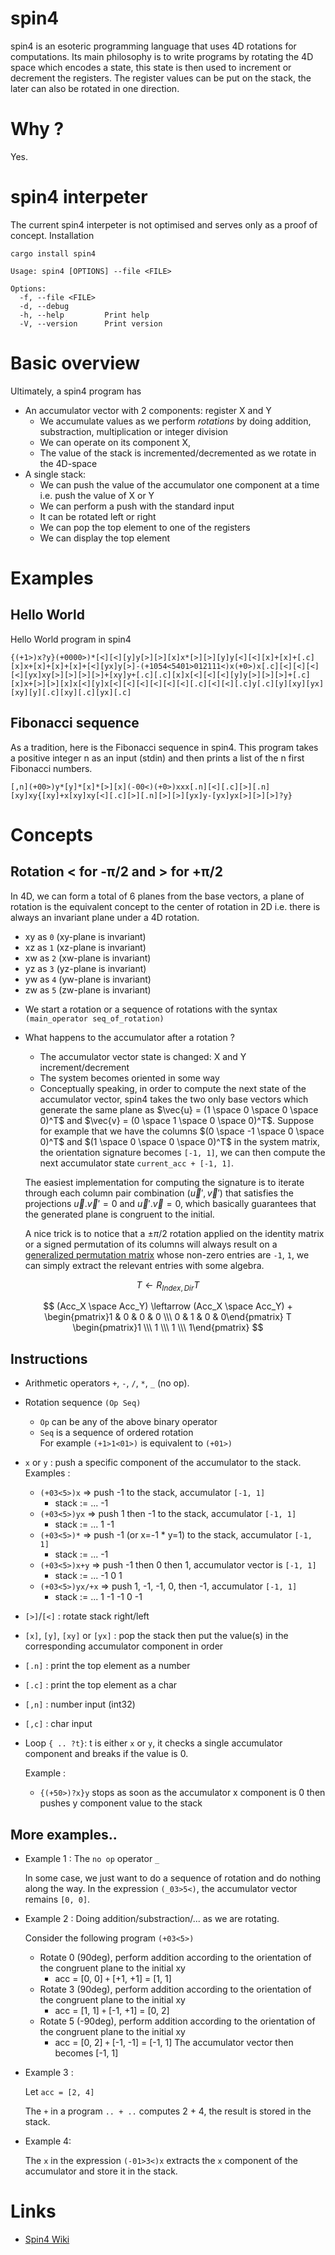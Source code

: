 # spin4
spin4 is an esoteric programming language that uses 4D rotations for computations. Its main philosophy is to write programs by rotating the 4D space which encodes a state, this state is then used to increment or decrement the registers. The register values can be put on the stack, the later can also be rotated in one direction.

# Why ?
Yes.

# spin4 interpeter
The current spin4 interpeter is not optimised and serves only as a proof of concept.
Installation
```
cargo install spin4
```

```
Usage: spin4 [OPTIONS] --file <FILE>

Options:
  -f, --file <FILE>  
  -d, --debug        
  -h, --help         Print help
  -V, --version      Print version
```

# Basic overview
Ultimately, a spin4 program has
- An accumulator vector with 2 components: register X and Y
    - We accumulate values as we perform *rotations* by doing addition, substraction, multiplication or integer division
    - We can operate on its component X, 
    - The value of the stack is incremented/decremented as we rotate in the 4D-space
- A single stack:
    - We can push the value of the accumulator one component at a time i.e. push the value of X or Y
    - We can perform a push with the standard input
    - It can be rotated left or right
    - We can pop the top element to one of the registers
    - We can display the top element

# Examples
## Hello World
Hello World program in spin4
```
{(+1>)x?y}(+0000>)*[<][<][y]y[>][>][x]x*[>][>][y]y[<][<][x]+[x]+[.c][x]x+[x]+[x]+[x]+[<][yx]y[>]-(+1054<5401>012111<)x(+0>)x[.c][<][<][<][<][yx]xy[>][>][>][>]+[xy]y+[.c][.c][x]x[<][<][<][y]y[>][>][>]+[.c][x]x+[>][>][x]x[<][y]x[<][<][<][<][<][<][.c][<][<][.c]y[.c][y][xy][yx][xy][y][.c][xy][.c][yx][.c]
```

## Fibonacci sequence
As a tradition, here is the Fibonacci sequence in spin4. This program takes a positive integer n as an input (stdin) and then prints a list of the n first Fibonacci numbers.
```
[,n](+00>)y*[y]*[x]*[>][x](-00<)(+0>)xxx[.n][<][.c][>][.n][xy]xy{[xy]+x[xy]xy[<][.c][>][.n][>][>][yx]y-[yx]yx[>][>][>]?y}
```
# Concepts
## Rotation < for -π/2 and > for +π/2
In 4D, we can form a total of 6 planes from the base vectors, a plane of rotation is the equivalent concept to the center of rotation in 2D i.e. there is always an invariant plane under a 4D rotation.
- xy as `0` (xy-plane is invariant)
- xz as `1` (xz-plane is invariant)
- xw as `2` (xw-plane is invariant)
- yz as `3` (yz-plane is invariant)
- yw as `4` (yw-plane is invariant)
- zw as `5` (zw-plane is invariant)

* We start a rotation or a sequence of rotations with the syntax `(main_operator seq_of_rotation)`
* What happens to the accumulator after a rotation ?
    - The accumulator vector state is changed: X and Y increment/decrement
    - The system becomes oriented in some way
    - Conceptually speaking, in order to compute the next state of the accumulator vector,
    spin4 takes the two only base vectors which generate the same plane as $\vec{u} = (1 \space 0  \space 0  \space 0)^T$ and $\vec{v} = (0 \space 1 \space 0 \space 0)^T$.
    Suppose for example that we have the columns $(0 \space -1 \space 0 \space 0)^T$ and $(1 \space 0 \space 0 \space 0)^T$ in the system matrix, the orientation signature becomes `[-1, 1]`, we can then compute the next accumulator state `current_acc + [-1, 1]`.

    The easiest implementation for computing the signature is to iterate through each column pair combination $(\vec{u}', \vec{v}')$ that satisfies the projections $\vec{u}.\vec{v}'=0$ and $\vec{u}'.\vec{v}=0$, which basically guarantees that the generated plane is congruent to the initial.

    A nice trick is to notice that a $\pm \pi / 2$ rotation applied on the identity matrix or a signed permutation of its columns will always result on a [generalized permutation matrix](https://en.wikipedia.org/wiki/Generalized_permutation_matrix) whose non-zero entries are `-1`, `1`, we can simply extract the relevant entries with some algebra.

$$T \leftarrow R_{Index, Dir} T$$

$$
    (Acc_X \space Acc_Y) \leftarrow
    (Acc_X \space Acc_Y)
    +
    \begin{pmatrix}1 & 0 & 0 & 0 \\\ 0 & 1 & 0 & 0\end{pmatrix}
    T
    \begin{pmatrix}1 \\\ 1 \\\ 1 \\\ 1\end{pmatrix}
$$


## Instructions
- Arithmetic operators `+`, `-`, `/`, `*`, `_` (no op).
- Rotation sequence `(Op Seq)`
    - `Op` can be any of the above binary operator
    - `Seq` is a sequence of ordered rotation\
For example `(+1>1<01>)` is equivalent to `(+01>)`

- `x` or `y` : push a specific component of the accumulator to the stack.\
    Examples :
    - `(+03<5>)x` => push -1 to the stack, accumulator `[-1, 1]`
        - stack := ... -1
    - `(+03<5>)yx` => push 1 then -1 to the stack, accumulator `[-1, 1]`
        - stack := ... 1 -1
    - `(+03<5>)*` => push -1 (or x=-1 * y=1) to the stack, accumulator `[-1, 1]`
        - stack := ... -1
    - `(+03<5>)x+y` => push -1 then 0 then 1, accumulator vector is `[-1, 1]`
        - stack := ... -1 0 1
    - `(+03<5>)yx/+x` => push 1, -1, -1, 0, then -1, accumulator `[-1, 1]`
        - stack := ... 1 -1 -1 0 -1
- `[>]`/`[<]` : rotate stack right/left
- `[x]`, `[y]`, `[xy]` or `[yx]` : pop the stack then put the value(s) in the corresponding accumulator component in order
- `[.n]` : print the top element as a number
- `[.c]` : print the top element as a char
- `[,n]` : number input (int32)
- `[,c]` : char input
- Loop `{ .. ?t}`: t is either `x` or `y`, it checks a single accumulator component and breaks if the value is 0.

    Example :
    - `{(+50>)?x}y` stops as soon as the accumulator x component is 0 then pushes y component value to the stack


## More examples..
- Example 1 : The `no op` operator `_`

    In some case, we just want to do a sequence of rotation and do nothing along the way.
    In the expression `(_03>5<)`, the accumulator vector remains `[0, 0]`.

- Example 2 : Doing addition/substraction/... as we are rotating.
    
    Consider the following program `(+03<5>)`
    - Rotate 0 (90deg), perform addition according to the orientation of the congruent plane to the initial xy
        - acc = [0, 0] `+` [+1, +1] = [1, 1]
    - Rotate 3 (90deg), perform addition according to the orientation of the congruent plane to the initial xy
        - acc = [1, 1] `+` [-1, +1] = [0, 2]
    - Rotate 5 (-90deg), perform addition according to the orientation of the congruent plane to the initial xy
        - acc = [0, 2] `+` [-1, -1] = [-1, 1]
The accumulator vector then becomes [-1, 1]

- Example 3 :

    Let `acc = [2, 4]`

    The `+` in a program `.. + ..` computes 2 + 4, the result is stored in the stack.

- Example 4:

    The `x` in the expression `(-01>3<)x` extracts the `x` component of the accumulator and store it in the stack.

# Links
* [Spin4 Wiki](https://esolangs.org/wiki/Spin4)
